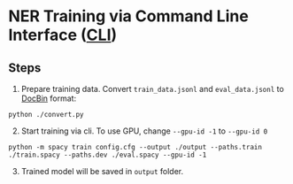# NER Training via Command Line Interface ([CLI](https://spacy.io/api/cli#train))
## Steps
1. Prepare training data. Convert `train_data.jsonl` and `eval_data.jsonl` to [DocBin](https://spacy.io/api/docbin) format:

```
python ./convert.py
```

2. Start training via cli. To use GPU, change `--gpu-id -1` to `--gpu-id 0`

```
python -m spacy train config.cfg --output ./output --paths.train ./train.spacy --paths.dev ./eval.spacy --gpu-id -1
```

3. Trained model will be saved in `output` folder.
